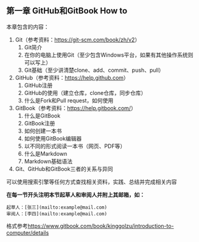 第一章 GitHub和GitBook How to
---

本章包含的内容：
1. Git（参考资料：<https://git-scm.com/book/zh/v2>）
	1. Git简介
	2. 在你的电脑上使用Git（至少包含Windows平台，如果有其他操作系统则可以写上）
	3. Git基础（至少讲清楚clone、add、commit、push、pull）
2. GitHub（参考资料：<https://help.github.com>）
	1. GitHub注册
	2. GitHub的使用（建立仓库，clone仓库，同步仓库）
	3. 什么是Fork和Pull request，如何使用
3. GitBook（参考资料：<https://help.gitbook.com/>）
	1. 什么是GitBook
	2. GitBook注册
	3. 如何创建一本书
	4. 如何使用GitBook编辑器
	5. 以不同的形式阅读一本书（网页、PDF等）
	6. 什么是Markdown
	7. Markdown基础语法
4. Git、GitHub和GitBook三者的关系与异同

可以使用搜索引擎等任何方式查找相关资料，实践、总结并完成相关内容

**在每一节开头注明本节起草人和审阅人并附上其邮箱，如：** 
```
起草人：[张三](mailto:example@mail.com)
审阅人：[李四](mailto:example@mail.com)
```

格式参考<https://www.gitbook.com/book/kinggolzu/introduction-to-computer/details>